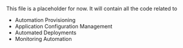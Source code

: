 This file is a placeholder for now. It will contain all the code related to
- Automation Provisioning
- Application Configuration Management
- Automated Deployments
- Monitoring Automation